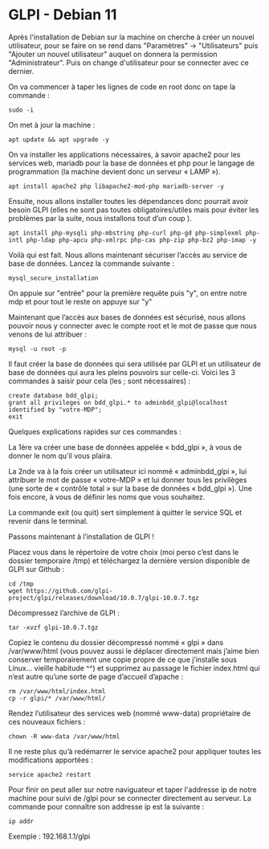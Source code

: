 # GLPI - Debian 11


 Après l'installation de Debian sur la machine on cherche à créer un nouvel utilisateur, pour se faire on se rend dans "Paramètres" -> "Utilisateurs" puis
"Ajouter un nouvel utilisateur" auquel on donnera la permission "Administrateur". Puis on change d'utilisateur pour se connecter avec ce dernier.

On va commencer à taper les lignes de code en root donc on tape la commande :
```
sudo -i
```
On met à jour la machine :
```
apt update && apt upgrade -y
```

On va installer les applications nécessaires, à savoir apache2 pour les services web, mariadb pour la base de données et php pour le langage de programmation (la machine devient donc un serveur « LAMP »).

```
apt install apache2 php libapache2-mod-php mariadb-server -y
```
Ensuite, nous allons installer toutes les dépendances donc pourrait avoir besoin GLPI (elles ne sont pas toutes obligatoires/utiles mais pour éviter les problèmes par la suite, nous installons tout d’un coup ).

```
apt install php-mysqli php-mbstring php-curl php-gd php-simplexml php-intl php-ldap php-apcu php-xmlrpc php-cas php-zip php-bz2 php-imap -y
```
Voilà qui est fait. Nous allons maintenant sécuriser l’accès au service de base de données. Lancez la commande suivante :
```
mysql_secure_installation
```
On appuie sur "entrée" pour la première requête puis "y", on entre notre mdp et pour tout le reste on appuye sur "y"

Maintenant que l’accès aux bases de données est sécurisé, nous allons pouvoir nous y connecter avec le compte root et le mot de passe que nous venons de lui attribuer :
```
mysql -u root -p
```

Il faut créer la base de données qui sera utilisée par GLPI et un utilisateur de base de données qui aura les pleins pouvoirs sur celle-ci. Voici les 3 commandes à saisir pour cela (les ; sont nécessaires) :
```
create database bdd_glpi;
grant all privileges on bdd_glpi.* to adminbdd_glpi@localhost identified by "votre-MDP";
exit
```
Quelques explications rapides sur ces commandes :

La 1ère va créer une base de données appelée «  bdd_glpi », à vous de donner le nom qu’il vous plaira.
  
  La 2nde va à la fois créer un utilisateur ici nommé « adminbdd_glpi », lui attribuer le mot de passe « votre-MDP » et lui donner tous les privilèges (une sorte de « contrôle total » sur la base de données « bdd_glpi »). Une fois encore, à vous de définir les noms que vous souhaitez.
 
 La commande exit (ou quit) sert simplement à quitter le service SQL et revenir dans le terminal.

Passons maintenant à l’installation de GLPI !

Placez vous dans le répertoire de votre choix (moi perso c’est dans le dossier temporaire /tmp) et téléchargez la dernière version disponible de GLPI sur Github :
```
cd /tmp
wget https://github.com/glpi-project/glpi/releases/download/10.0.7/glpi-10.0.7.tgz
```

Décompressez l’archive de GLPI :
```
tar -xvzf glpi-10.0.7.tgz
```
Copiez le contenu du dossier décompressé nommé « glpi » dans /var/www/html (vous pouvez aussi le déplacer directement mais j’aime bien conserver temporairement une copie propre de ce que j’installe sous Linux… vieille habitude ^^) et supprimez au passage le fichier index.html qui n’est autre qu’une sorte de page d’accueil d’apache :
```
rm /var/www/html/index.html
cp -r glpi/* /var/www/html/
```
Rendez l’utilisateur des services web (nommé www-data) propriétaire de ces nouveaux fichiers :
```
chown -R www-data /var/www/html
```
Il ne reste plus qu’à redémarrer le service apache2 pour appliquer toutes les modifications apportées :
```
service apache2 restart

```
Pour finir on peut aller sur notre naviguateur et taper l'addresse ip de notre machine pour suivi de /glpi pour se connecter directement au serveur.
La commande pour connaître son addresse ip est la suivante :


```
ip addr
```


Exemple : 192.168.1.1/glpi









